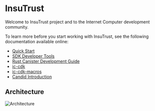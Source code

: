 # InsuTrust

Welcome to InsuTrust project and to the Internet Computer development community. 

To learn more before you start working with InsuTrust, see the following documentation available online:

- [Quick Start](https://internetcomputer.org/docs/current/developer-docs/setup/deploy-locally)
- [SDK Developer Tools](https://internetcomputer.org/docs/current/developer-docs/setup/install)
- [Rust Canister Development Guide](https://internetcomputer.org/docs/current/developer-docs/backend/rust/)
- [ic-cdk](https://docs.rs/ic-cdk)
- [ic-cdk-macros](https://docs.rs/ic-cdk-macros)
- [Candid Introduction](https://internetcomputer.org/docs/current/developer-docs/backend/candid/)

## Architecture

![Architecture](https://www.plantuml.com/plantuml/png/RP7DJi904CVl-nGZd3de0nYm9eP4en4D1y9XOASVONU6JAT1OdXtYwvX4VVGDF_VR-UZ7RU6QbqCxifJsJ31MqsHNBjfU8kA4TeQlUmQhg34qEOazBhjjmIYLai6rXAtmiGsitqWYE99EUElqh4lH9aKhcyoS8-6Aspf3jURId-i80f3Zze7jC_SYQhi4dvigjeU57DU_0vnKMnUDqQpA9jycIaRQOdhozxFYbpHlvL5FUdV4TrYJYjudowTAtkTO70iIUm7yEcWFodjhPHydyNaPGf5Q8Xj2SDmt6WLEZhnL1L6ezip-MGKmaOVMP8wpKoKJhsI_IIUml8iy-dxmo3zYOjR1vU_7P_vIWLoqnffkjNJWniJ-ow6Bm00)
